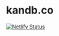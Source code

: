 # kandb.co

[![Netlify Status](https://api.netlify.com/api/v1/badges/9ed1fbb0-4bd7-433c-9b7a-072b37ce4b51/deploy-status)](https://app.netlify.com/sites/kandb/deploys)
